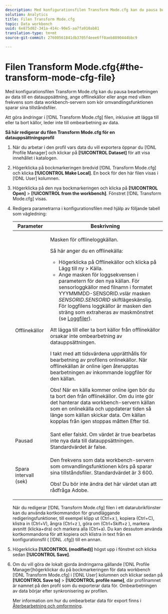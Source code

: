 ```yaml
---
description: Med konfigurationsfilen Transform Mode.cfg kan du pausa bearbetningen av data till en datauppsättning, ange offlinekällor eller ange med vilken frekvens som data workbench-servern som kör omvandlingsfunktionen sparar sina tillståndsfiler.
solution: Analytics
title: Filen Transform Mode.cfg
topic: Data workbench
uuid: 6e875d02-341a-414c-90e5-aa7fa910ab81
translation-type: tm+mt
source-git-commit: 27600561841db3705f4eee6ff0aeb8890444bbc9

---
```



# Filen Transform Mode.cfg{#the-transform-mode-cfg-file}

Med konfigurationsfilen Transform Mode.cfg kan du pausa bearbetningen av data till en datauppsättning, ange offlinekällor eller ange med vilken frekvens som data workbench-servern som kör omvandlingsfunktionen sparar sina tillståndsfiler.

Att göra ändringar i [!DNL Transform Mode.cfg] filen, inklusive att lägga till eller ta bort källor, leder inte till ombearbetning av data.

**Så här redigerar du filen Transform Mode.cfg för en datauppsättningsprofil**

1. När du arbetar i den profil vars data du vill exportera öppnar du [!DNL Profile Manager] och klickar på **[!UICONTROL Dataset]** för att visa innehållet i katalogen.
1. Högerklicka på bockmarkeringen bredvid [!DNL Transform Mode.cfg] och klicka **[!UICONTROL Make Local]**. En bock för den här filen visas i [!DNL User] kolumnen.
1. Högerklicka på den nya bockmarkeringen och klicka på **[!UICONTROL Open]** > **[!UICONTROL from the workbench]**. Fönstret [!DNL Transform Mode.cfg] visas.
1. Redigera parametrarna i konfigurationsfilen med hjälp av följande tabell som vägledning:

   <table id="table_9FC00BD54FD8439DA17AEF61AC2ACD50"> 
    <thead> 
    <tr> 
    <th colname="col1" class="entry"> Parameter </th> 
    <th colname="col2" class="entry"> Beskrivning </th> 
    </tr> 
    </thead>
    <tbody> 
    <tr> 
    <td colname="col1"> Offlinekällor </td> 
    <td colname="col2"> <p>Masken för offlineloggkällan. </p> <p> Så här anger du en offlinekälla: </p> 
    <ul id="ul_B93F945A697C4882ADE420438712B0B0"> 
     <li id="li_617C04FE9F1C4E998394F224CFEA21F3"> Högerklicka på <span class="uicontrol"> Offlinekällor</span> och klicka på <span class="uicontrol"> Lägg till ny</span> &gt; <span class="uicontrol"> Källa</span>. </li> 
    <li id="li_B263A294D1F14D62BBAA5DBF3B388C38"> Ange masken för loggsekvensen i parametern för den nya källan. För sensorloggkällor med filnamn i formatet <span class="filepath"> YYYMMMDD-SENSORID.vsl</span>är masken <i>SENSORID.SENSORID</i> skiftlägeskänslig. För loggfilens loggkällor är masken den sträng som extraheras av <span class="wintitle"> maskmönstret</span> (se <a href="../../../../home/c-dataset-const-proc/c-log-proc-config-file/c-log-sources.md#concept-3d4fb817c057447d90f166b1183b461e"> Loggfiler</a>). </li> 
    </ul> <p> Att lägga till eller ta bort källor från <span class="wintitle"> offlinekällor</span> orsakar inte ombearbetning av datauppsättningen. </p> <p> I takt med att tidsvärdena upprätthålls för bearbetning av profilens onlinekällor. När offlinekällan är online igen återupptas bearbetningen av inkommande loggfiler för den källan. </p> <p> <p>Obs! När en källa kommer online igen bör du ta bort den från <span class="wintitle"> offlinekällor</span>. Om du inte gör det hanterar data workbench-servern källan som en onlinekälla och uppdaterar tiden så länge som källan skickar data. Om källan kopplas från igen stoppas måtten Efter tid. </p> </p> </td> 
    </tr> 
    <tr> 
    <td colname="col1"> Pausad </td> 
    <td colname="col2"> Sant eller falskt. Om värdet är true bearbetas inte nya data till datauppsättningen. Standardvärdet är false. </td> 
    </tr> 
    <tr> 
    <td colname="col1"> Spara intervall (sek) </td> 
    <td colname="col2"> <p>Den frekvens som data workbench-servern som omvandlingsfunktionen körs på sparar sina tillståndsfiler. Standardvärdet är 3 600. </p> <p> <p>Obs!  Du bör inte ändra det här värdet utan att rådfråga Adobe. </p> </p> </td> 
    </tr> 
    </tbody> 
   </table>

   När du redigerar [!DNL Transform Mode.cfg] filen i ett datarubrikfönster kan du använda kortkommandon för grundläggande redigeringsfunktioner, till exempel klipp ut (Ctrl+x ), kopiera (Ctrl+C), klistra in (Ctrl+V), ångra (Ctrl+z ), göra om (Ctrl+Skift+z ), markera avsnitt (klicka+dra) och markera alla (Ctrl+a). Du kan dessutom använda kortkommandona för att kopiera och klistra in text från en konfigurationsfil ( [!DNL .cfg]) till en annan.

1. Högerklicka **[!UICONTROL (modified)]** högst upp i fönstret och klicka sedan **[!UICONTROL Save]**.
1. Om du vill göra de lokalt gjorda ändringarna gällande [!DNL Profile Manager]högerklickar du på bockmarkeringen för data workbench [!DNL Transform Mode.cfg] i [!DNL User] kolumnen och klickar sedan på **[!UICONTROL Save to]** > **[!UICONTROL profile name]**, där profilnamnet är namnet på den profil som du exporterar data för. Ombearbetningen av data börjar efter synkronisering av profilen.

   Mer information om hur du ombearbetar data för export finns i [Återbearbetning och omformning](../../../../home/c-dataset-const-proc/c-reproc-retrans/c-unst-reproc-retrans.md).
